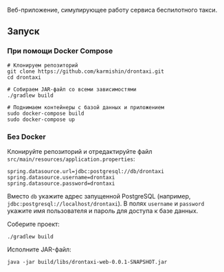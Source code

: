 Веб-приложение, симулирующее работу сервиса беспилотного такси.

## Запуск

### При помощи Docker Compose
```shell script
# Клонируем репозиторий
git clone https://github.com/karmishin/drontaxi.git
cd drontaxi

# Собираем JAR-файл со всеми зависимостями
./gradlew build

# Поднимаем контейнеры с базой данных и приложением
sudo docker-compose build
sudo docker-compose up
```

### Без Docker
Клонируйте репозиторий и отредактируйте файл `src/main/resources/application.properties`:
```
spring.datasource.url=jdbc:postgresql://db/drontaxi
spring.datasource.username=drontaxi
spring.datasource.password=drontaxi
```
Вместо `db` укажите адрес запущенной PostgreSQL (например, `jdbc:postgresql://localhost/drontaxi`).
В полях `username` и `password` укажите имя пользователя и пароль для доступа к базе данных.

Соберите проект:
```
./gradlew build
```

Исполните JAR-файл:
```
java -jar build/libs/drontaxi-web-0.0.1-SNAPSHOT.jar
```



